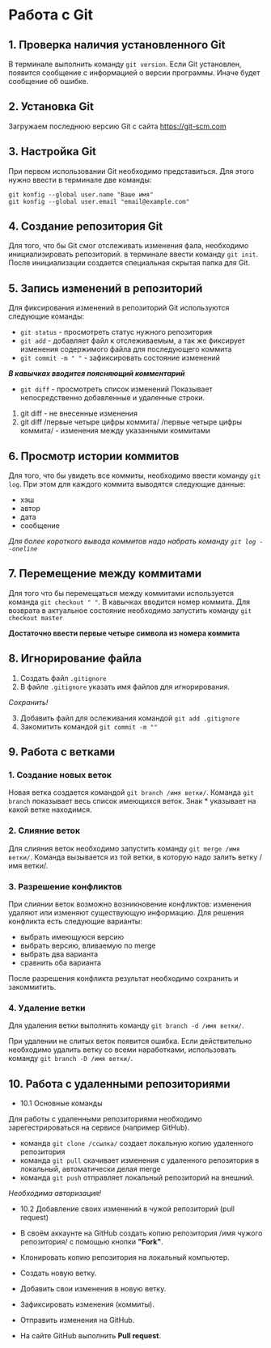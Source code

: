
# Работа с Git

## 1. Проверка наличия установленного Git
В терминале выполнить команду `git version`.
Если Git установлен, появится сообщение с информацией о версии программы. Иначе будет сообщение об ошибке.

## 2. Установка Git
Загружаем последнюю версию Git с сайта 
https://git-scm.com

## 3. Настройка Git
При первом использовании Git необходимо представиться. Для этого нужно ввести в терминале две команды:
```
git konfig --global user.name "Ваше имя"
git konfig --global user.email "email@example.com"
```
## 4. Создание репозитория Git
Для того, что бы Git смог отслеживать изменения фала, необходимо инициализировать репозиторий. в терминале ввести команду `git init`. После инициализации создается специальная скрытая папка для Git.

## 5. Запись изменений в репозиторий
Для фиксирования изменений в репозиторий Git используются следующие команды:
* `git status` - просмотреть статус нужного репозитория
* `git add` - добавляет файл к отслеживаемым, а так же фиксирует изменения содержимого файла для последующего коммита 
* `git commit -m " "` - зафиксировать состояние изменений

_**В кавычках вводится поясняющий комментарий**_
* `git diff` - просмотреть список изменений
Показывает непосредственно добавленные и удаленные строки.
1. git diff - не внесенные изменения
2. git diff /первые четыре цифры коммита/ /первые четыре цифры коммита/ - изменения между указанными коммитами
## 6. Просмотр истории коммитов
Для того, что бы увидеть все коммиты, необходимо ввести команду `git log`. При этом для каждого коммита выводятся следующие данные:
 * хэш
 * автор
 * дата
 * сообщение
 
 *Для более короткого вывода коммитов надо набрать команду `git log --oneline`*

## 7. Перемещение между коммитами
Для того что бы перемещаться между коммитами используется команда `git checkout " "`. В кавычках вводится номер коммита.
Для возврата в актуальное состояние необходимо запустить команду `git checkout master`

**Достаточно ввести первые четыре символа из номера коммита**

## 8. Игнорирование файла
1. Создать файл `.gitignore`
2. В файле `.gitignore` указать имя файлов для игнорирования.

*Сохранить!*

3. Добавить файл для ослеживания командой `git add .gitignore`
4. Закомитить командой `git commit -m ""`

## 9. Работа с ветками
### 1. Создание новых веток
Новая ветка создается командой `git branch /имя ветки/`. 
 Команда `git branch` показывает весь список имеющихся веток. Знак * указывает на какой ветке находимся.
 ### 2. Слияние веток
 Для слияния веток необходимо запустить команду `git merge /имя ветки/`. Команда вызывается из той ветки, в которую надо залить ветку /имя ветки/.
 ### 3. Разрешение конфликтов
 При слиянии веток возможно возникновение конфликтов: изменения удаляют или изменяют существующую информацию.
 Для решения конфликта есть следующие варианты:
 * выбрать имеющуюся версию
 * выбрать версию, вливаемую по merge
 * выбрать два варианта
 * сравнить оба варианта
 
 После разрешения конфликта результат необходимо сохранить и закоммитить.
 
### 4. Удаление ветки
Для удаления ветки выполнить команду `git branch -d /имя ветки/`.

При удалении не слитых веток появится ошибка. Если действительно необходимо удалить ветку со всеми наработками, использовать команду `git branch -D /имя ветки/`.

## 10. Работа с удаленными репозиториями

* 10.1 Основные команды

Для работы с удаленными репозиториями необходимо зарегестрироваться на сервисе (например GitHub).
* команда `git clone /ссылка/` создает локальную копию удаленного репозитория
* команда `git pull` скачивает изменения с удаленного репозитория в локальный, автоматически делая merge 
* команда `git push` отправляет локальный репозиторий на внешний. 

*Необходима авторизация!*

* 10.2 Добавление своих изменений в чужой репозиторий (pull request)


* В своём аккаунте на GitHub создать копию репозитория /имя чужого репозитория/ с помощью кнопки **"Fork"**.

* Клонировать копию репозитория на локальный компьютер.

* Создать новую ветку.

* Добавить свои изменения в новую ветку.

* Зафиксировать изменения (коммиты).

* Отправить изменения на GitHub.

* На сайте GitHub выполнить **Pull request**.


